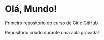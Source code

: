 # Olá, Mundo!
 Primeiro repositório do curso de Git e GitHub

Repositório criado durante uma aula gravada!